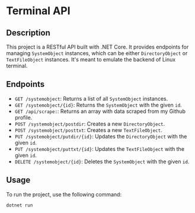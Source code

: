 # Terminal API

## Description

This project is a RESTful API built with .NET Core. It provides endpoints for managing `SystemObject` instances, which can be either `DirectoryObject` or `TextFileObject` instances. It's meant to emulate the backend of Linux terminal.

## Endpoints

- `GET /systemobject`: Returns a list of all `SystemObject` instances.
- `GET /systemobject/{id}`: Returns the `SystemObject` with the given `id`.
- `GET /api/scrape:`: Returns an array with data scraped from my Github profile.
- `POST /systemobject/postdir`: Creates a new `DirectoryObject`.
- `POST /systemobject/posttxt`: Creates a new `TextFileObject`.
- `PUT /systemobject/putdir/{id}`: Updates the `DirectoryObject` with the given `id`.
- `PUT /systemobject/puttxt/{id}`: Updates the `TextFileObject` with the given `id`.
- `DELETE /systemobject/{id}`: Deletes the `SystemObject` with the given `id`.

## Usage

To run the project, use the following command:

```bash
dotnet run
```
